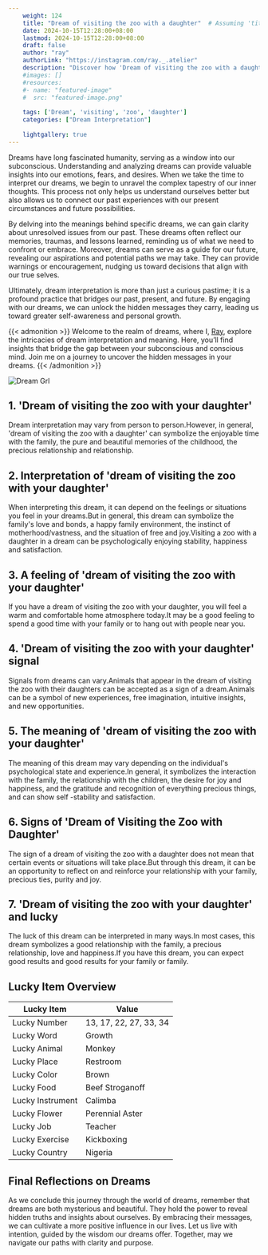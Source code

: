 ```yaml
---
    weight: 124
    title: "Dream of visiting the zoo with a daughter"  # Assuming 'title' column exists
    date: 2024-10-15T12:28:00+08:00
    lastmod: 2024-10-15T12:28:00+08:00
    draft: false
    author: "ray"
    authorLink: "https://instagram.com/ray._.atelier"
    description: "Discover how 'Dream of visiting the zoo with a daughter' can interpret your future and uncover its significant meanings in your life."
    #images: []
    #resources:
    #- name: "featured-image"
    #  src: "featured-image.png"
    
    tags: ['Dream', 'visiting', 'zoo', 'daughter']
    categories: ["Dream Interpretation"]
    
    lightgallery: true
---
```

    
Dreams have long fascinated humanity, serving as a window into our subconscious. Understanding and analyzing dreams can provide valuable insights into our emotions, fears, and desires. When we take the time to interpret our dreams, we begin to unravel the complex tapestry of our inner thoughts. This process not only helps us understand ourselves better but also allows us to connect our past experiences with our present circumstances and future possibilities.

By delving into the meanings behind specific dreams, we can gain clarity about unresolved issues from our past. These dreams often reflect our memories, traumas, and lessons learned, reminding us of what we need to confront or embrace. Moreover, dreams can serve as a guide for our future, revealing our aspirations and potential paths we may take. They can provide warnings or encouragement, nudging us toward decisions that align with our true selves.

Ultimately, dream interpretation is more than just a curious pastime; it is a profound practice that bridges our past, present, and future. By engaging with our dreams, we can unlock the hidden messages they carry, leading us toward greater self-awareness and personal growth.

{{< admonition >}}
Welcome to the realm of dreams, where I, [Ray](https://instagram.com/ray._.atelier), explore the intricacies of dream interpretation and meaning. Here, you’ll find insights that bridge the gap between your subconscious and conscious mind. Join me on a journey to uncover the hidden messages in your dreams.
{{< /admonition >}}

![Dream Grl](https://cdn.pixabay.com/photo/2017/11/02/03/35/gothic-2910057_1280.jpg "Dream Grl")

## 1. 'Dream of visiting the zoo with your daughter'
Dream interpretation may vary from person to person.However, in general, 'dream of visiting the zoo with a daughter' can symbolize the enjoyable time with the family, the pure and beautiful memories of the childhood, the precious relationship and relationship.

## 2. Interpretation of 'dream of visiting the zoo with your daughter'
When interpreting this dream, it can depend on the feelings or situations you feel in your dreams.But in general, this dream can symbolize the family's love and bonds, a happy family environment, the instinct of motherhood/vastness, and the situation of free and joy.Visiting a zoo with a daughter in a dream can be psychologically enjoying stability, happiness and satisfaction.

## 3. A feeling of 'dream of visiting the zoo with your daughter'
If you have a dream of visiting the zoo with your daughter, you will feel a warm and comfortable home atmosphere today.It may be a good feeling to spend a good time with your family or to hang out with people near you.

## 4. 'Dream of visiting the zoo with your daughter' signal
Signals from dreams can vary.Animals that appear in the dream of visiting the zoo with their daughters can be accepted as a sign of a dream.Animals can be a symbol of new experiences, free imagination, intuitive insights, and new opportunities.

## 5. The meaning of 'dream of visiting the zoo with your daughter'
The meaning of this dream may vary depending on the individual's psychological state and experience.In general, it symbolizes the interaction with the family, the relationship with the children, the desire for joy and happiness, and the gratitude and recognition of everything precious things, and can show self -stability and satisfaction.

## 6. Signs of 'Dream of Visiting the Zoo with Daughter'
The sign of a dream of visiting the zoo with a daughter does not mean that certain events or situations will take place.But through this dream, it can be an opportunity to reflect on and reinforce your relationship with your family, precious ties, purity and joy.

## 7. 'Dream of visiting the zoo with your daughter' and lucky
The luck of this dream can be interpreted in many ways.In most cases, this dream symbolizes a good relationship with the family, a precious relationship, love and happiness.If you have this dream, you can expect good results and good results for your family or family.

## Lucky Item Overview
| Lucky Item          | Value              |
|---------------|--------------------|
| Lucky Number        | 13, 17, 22, 27, 33, 34  |
| Lucky Word          | Growth |
| Lucky Animal        | Monkey |
| Lucky Place         | Restroom     |
| Lucky Color         | Brown     |
| Lucky Food          | Beef Stroganoff      |
| Lucky Instrument    | Calimba |
| Lucky Flower        | Perennial Aster    |
| Lucky Job           | Teacher       |
| Lucky Exercise      | Kickboxing  |
| Lucky Country       | Nigeria    |


##  Final Reflections on Dreams

As we conclude this journey through the world of dreams, remember that dreams are both mysterious and beautiful. They hold the power to reveal hidden truths and insights about ourselves. By embracing their messages, we can cultivate a more positive influence in our lives. Let us live with intention, guided by the wisdom our dreams offer. Together, may we navigate our paths with clarity and purpose.
